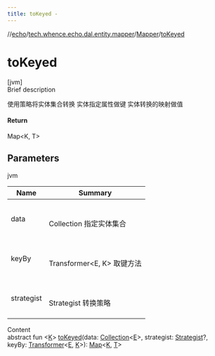 ```yaml
---
title: toKeyed -
---
```

//[echo](../../index.md)/[tech.whence.echo.dal.entity.mapper](../index.md)/[Mapper](index.md)/[toKeyed](to-keyed.md)



# toKeyed  
[jvm]  
Brief description  


使用策略将实体集合转换 实体指定属性做键 实体转换的映射做值



#### Return  


Map<K, T>



## Parameters  
  
jvm  
  
|  Name|  Summary| 
|---|---|
| data| <br><br>Collection<E> 指定实体集合<br><br>
| keyBy| <br><br>Transformer<E, K> 取键方法<br><br>
| strategist| <br><br>Strategist 转换策略<br><br>
  
  
Content  
abstract fun <[K](to-keyed.md)> [toKeyed](to-keyed.md)(data: [Collection](https://kotlinlang.org/api/latest/jvm/stdlib/kotlin.collections/-collection/index.html)<[E](index.md)>, strategist: [Strategist](../../tech.whence.echo.strategy/-strategist/index.md)?, keyBy: [Transformer](../../tech.whence.echo.function/-transformer/index.md)<[E](index.md), [K](to-keyed.md)>): [Map](https://kotlinlang.org/api/latest/jvm/stdlib/kotlin.collections/-map/index.html)<[K](to-keyed.md), [T](index.md)>  



